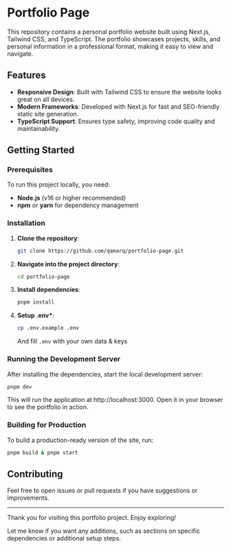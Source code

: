# Portfolio Page

This repository contains a personal portfolio website built using Next.js, Tailwind CSS, and TypeScript. The portfolio showcases projects, skills, and personal information in a professional format, making it easy to view and navigate.

## Features

- **Responsive Design**: Built with Tailwind CSS to ensure the website looks great on all devices.
- **Modern Frameworks**: Developed with Next.js for fast and SEO-friendly static site generation.
- **TypeScript Support**: Ensures type safety, improving code quality and maintainability.

## Getting Started

### Prerequisites

To run this project locally, you need:

- **Node.js** (v16 or higher recommended)
- **npm** or **yarn** for dependency management

### Installation

1. **Clone the repository**:
   ```bash
   git clone https://github.com/qamarq/portfolio-page.git
   ```
2. **Navigate into the project directory**:
   ```bash
   cd portfolio-page
   ```
3. **Install dependencies**:
   ```bash
   pnpm install
   ```
4. **Setup .env\***:
   ```bash
   cp .env.example .env
   ```
   And fill `.env` with your own data & keys

### Running the Development Server

After installing the dependencies, start the local development server:

```bash
pnpm dev
```

This will run the application at http://localhost:3000. Open it in your browser to see the portfolio in action.

### Building for Production

To build a production-ready version of the site, run:

```bash
pnpm build & pnpm start
```

## Contributing

Feel free to open issues or pull requests if you have suggestions or improvements.

---

Thank you for visiting this portfolio project. Enjoy exploring!

Let me know if you want any additions, such as sections on specific dependencies or additional setup steps.
